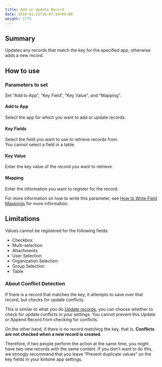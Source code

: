 ```yaml
---
title: Add or Update Record
date: 2018-01-22T16:07:50+09:00
weight: 1775
---
```

## Summary

Updates any records that match the key for the specified app, otherwise adds a new record.

## How to use

### Parameters to set

Set “Add to App”, “Key Field”, “Key Value”, and “Mapping”.

#### Add to App

Select the app for which you want to add or update records.

#### Key Fields

Select the field you want to use to retrieve records from.  
You cannot select a field in a table.

#### Key Value

Enter the key value of the record you want to retrieve.

#### Mapping

Enter the information you want to register for the record.

For more information on how to write this parameter, see [How to Write Field Mappings](../../field_mapping/) for more information.

## Limitations

Values cannot be registered for the following fields:

-	Checkbox
-	Multi-selection
-	Attachments
-	User Selection
-	Organization Selection
-	Group Selection
-	Table

### About Conflict Detection

If there is a record that matches the key, it attempts to save over that record, but checks for update conflicts.

This is similar to what you do.[Update records](../update_record/), you can choose whether to check for update conflicts in your settings. You cannot prevent this Update or Append Record from checking for conflicts.

On the other hand, if there is no record matching the key, that is, **Conflicts are not checked when a new record is created**.

Therefore, if two people perform the action at the same time, you might have two new records with the same content. If you don't want to do this, we strongly recommend that you leave “Prevent duplicate values” on the key fields in your kintone app settings.
